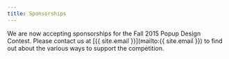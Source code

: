 ```yaml
---
title: Sponsorships
---
```

We are now accepting sponsorships for the Fall 2015 Popup Design Contest.  Please contact us at [{{ site.email }}](mailto:{{ site.email }}) to find out about the various ways to support the competition.
